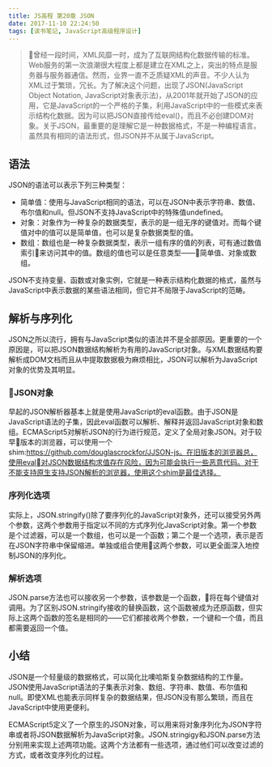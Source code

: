 ```yaml
---
title: JS高程 第20章 JSON
date: 2017-11-10 22:24:50
tags: [读书笔记, JavaScript高级程序设计]
---
```

> 曾经一段时间，XML风靡一时，成为了互联网结构化数据传输的标准。Web服务的第一次浪潮很大程度上都是建立在XML之上，突出的特点是服务器与服务器通信。然而，业界一直不乏质疑XML的声音。不少人认为XML过于繁琐，冗长。为了解决这个问题，出现了JSON(JavaScript Object Notation, JavaScript对象表示法)，从2001年就开始了JSON的应用，它是JavaScript的一个严格的子集，利用JavaScript中的一些模式来表示结构化数据。因为可以把JSON直接传给eval()，而且不必创建DOM对象。关于JSON，最重要的是理解它是一种数据格式，不是一种编程语言。虽然具有相同的语法形式，但JSON并不从属于JavaScript。

<!--more-->

## 语法

JSON的语法可以表示下列三种类型：

- 简单值：使用与JavaScript相同的语法，可以在JSON中表示字符串、数值、布尔值和null。但JSON不支持JavaScript中的特殊值undefined。
- 对象：对象作为一种复杂的数据类型，表示的是一组无序的键值对。而每个键值对中的值可以是简单值，也可以是复杂数据类型的值。
- 数组：数组也是一种复杂数据类型，表示一组有序的值的列表，可有通过数值索引来访问其中的值。数组的值也可以是任意类型——简单值、对象或数组。

JSON不支持变量、函数或对象实例，它就是一种表示结构化数据的格式，虽然与JavaScript中表示数据的某些语法相同，但它并不局限于JavaScript的范畴。

## 解析与序列化

JSON之所以流行，拥有与JavaScript类似的语法并不是全部原因。更重要的一个原因是，可以把JSON数据结构解析为有用的JavaScript对象。与XML数据结构要解析成DOM文档而且从中提取数据极为麻烦相比，JSON可以解析为JavaScript对象的优势及其明显。

### JSON对象

早起的JSON解析器基本上就是使用JavaScript的eval函数。由于JSON是JavaScript语法的子集，因此eval函数可以解析、解释并返回JavaScript对象和数组。ECMAScript5对解析JSON的行为进行规范，定义了全局对象JSON。对于较早版本的浏览器，可以使用一个shim:https://github.com/douglascrockfor/JJSON-js。在旧版本的浏览器总，使用eval对JSON数据结构求值存在风险，因为可能会执行一些恶意代码。对于不能支持原生支持JSON解析的浏览器，使用这个shim是最佳选择。

### 序列化选项

实际上，JSON.stringify()除了要序列化的JavaScript对象外，还可以接受另外两个参数，这两个参数用于指定以不同的方式序列化JavaScript对象。第一个参数是个过滤器，可以是一个数组，也可以是一个函数；第二个是一个选项，表示是否在JSON字符串中保留缩进。单独或组合使用这两个参数，可以更全面深入地控制JSON的序列化。

### 解析选项

JSON.parse方法也可以接收另一个参数，该参数是一个函数，将在每个键值对调用。为了区别JSON.stringify接收的替换函数，这个函数被成为还原函数，但实际上这两个函数的签名是相同的——它们都接收两个参数，一个键和一个值，而且都需要返回一个值。

## 小结

JSON是一个轻量级的数据格式，可以简化比噢哈斯复杂数据结构的工作量。JSON使用JavaScript语法的子集表示对象、数组、字符串、数值、布尔值和null。即使XML也能表示同样复杂的数据结果，但JSON没有那么繁琐，而且在JavaScript中使用更便利。

ECMAScript5定义了一个原生的JSON对象，可以用来将对象序列化为JSON字符串或者将JSON数据解析为JavaScript对象。JSON.stringigy和JSON.parse方法分别用来实现上述两项功能。这两个方法都有一些选项，通过他们可以改变过滤的方式，或者改变序列化的过程。
